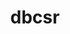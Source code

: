 ---
title: "dbcsr"
layout: cache
categories: [package, develop-2024-06-16]
meta: {"versions": ["2.6.0"], "compilers": ["gcc@=11.4.0", "gcc@=9.4.0"], "oss": ["ubuntu20.04", "ubuntu22.04"], "platforms": ["linux"], "targets": ["neoverse_v1", "neoverse_v2", "ppc64le", "x86_64_v3"], "stacks": ["e4s", "e4s-neoverse-v2", "e4s-neoverse_v1", "e4s-power", "root"], "num_specs": 4, "num_specs_by_stack": {"root": 4, "e4s-neoverse-v2": 1, "e4s-power": 1, "e4s-neoverse_v1": 1, "e4s": 1}}
spec_details: [{"hash": "j6rtzp2kf5bcryzrxydpukusdauzays2", "compiler": "gcc@=11.4.0", "versions": ["2.6.0"], "os": "ubuntu22.04", "platform": "linux", "target": "neoverse_v2", "variants": ["build_system=cmake", "build_type=Release", "~cuda", "~cuda_arch_35_k20x", "~examples", "generator=ninja", "~ipo", "+mpi", "~mpi_f08", "~opencl", "+openmp", "~rocm", "+shared", "smm=blas"], "stacks": ["root", "e4s-neoverse-v2"], "size": "-", "tarball": "https://binaries.spack.io/releases/develop-2024-06-16/build_cache/linux-ubuntu22.04-neoverse_v2/gcc-11.4.0/dbcsr-2.6.0/linux-ubuntu22.04-neoverse_v2-gcc-11.4.0-dbcsr-2.6.0-j6rtzp2kf5bcryzrxydpukusdauzays2.spack"}, {"hash": "q7a2mbcruetluoxcgoy754hdji4m5kyd", "compiler": "gcc@=9.4.0", "versions": ["2.6.0"], "os": "ubuntu20.04", "platform": "linux", "target": "ppc64le", "variants": ["build_system=cmake", "build_type=Release", "~cuda", "~cuda_arch_35_k20x", "~examples", "generator=ninja", "~ipo", "+mpi", "~mpi_f08", "~opencl", "+openmp", "~rocm", "+shared", "smm=blas"], "stacks": ["root", "e4s-power"], "size": "-", "tarball": "https://binaries.spack.io/releases/develop-2024-06-16/build_cache/linux-ubuntu20.04-ppc64le/gcc-9.4.0/dbcsr-2.6.0/linux-ubuntu20.04-ppc64le-gcc-9.4.0-dbcsr-2.6.0-q7a2mbcruetluoxcgoy754hdji4m5kyd.spack"}, {"hash": "bph7omg6k6n3tozas76e3ayc2tqz7ray", "compiler": "gcc@=11.4.0", "versions": ["2.6.0"], "os": "ubuntu22.04", "platform": "linux", "target": "neoverse_v1", "variants": ["build_system=cmake", "build_type=Release", "~cuda", "~cuda_arch_35_k20x", "~examples", "generator=ninja", "~ipo", "+mpi", "~mpi_f08", "~opencl", "+openmp", "~rocm", "+shared", "smm=blas"], "stacks": ["e4s-neoverse_v1", "root"], "size": "-", "tarball": "https://binaries.spack.io/releases/develop-2024-06-16/build_cache/linux-ubuntu22.04-neoverse_v1/gcc-11.4.0/dbcsr-2.6.0/linux-ubuntu22.04-neoverse_v1-gcc-11.4.0-dbcsr-2.6.0-bph7omg6k6n3tozas76e3ayc2tqz7ray.spack"}, {"hash": "jfvepoa3voizewlxugnys5pdqu3v7qsj", "compiler": "gcc@=11.4.0", "versions": ["2.6.0"], "os": "ubuntu22.04", "platform": "linux", "target": "x86_64_v3", "variants": ["build_system=cmake", "build_type=Release", "~cuda", "~cuda_arch_35_k20x", "~examples", "generator=ninja", "~ipo", "+mpi", "~mpi_f08", "~opencl", "+openmp", "~rocm", "+shared", "smm=libxsmm"], "stacks": ["root", "e4s"], "size": "-", "tarball": "https://binaries.spack.io/releases/develop-2024-06-16/build_cache/linux-ubuntu22.04-x86_64_v3/gcc-11.4.0/dbcsr-2.6.0/linux-ubuntu22.04-x86_64_v3-gcc-11.4.0-dbcsr-2.6.0-jfvepoa3voizewlxugnys5pdqu3v7qsj.spack"}]
---